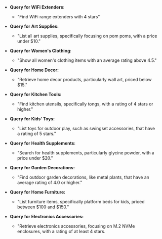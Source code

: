 * **Query for WiFi Extenders:**

  * "Find WiFi range extenders with 4 stars"
* **Query for Art Supplies:**

  * "List all art supplies, specifically focusing on pom poms, with a price under $10."
* **Query for Women's Clothing:**

  * "Show all women's clothing items with an average rating above 4.5."
* **Query for Home Decor:**

  * "Retrieve home decor products, particularly wall art, priced below $15."
* **Query for Kitchen Tools:**

  * "Find kitchen utensils, specifically tongs, with a rating of 4 stars or higher."
* **Query for Kids' Toys:**

  * "List toys for outdoor play, such as swingset accessories, that have a rating of 5 stars."
* **Query for Health Supplements:**

  * "Search for health supplements, particularly glycine powder, with a price under $20."
* **Query for Garden Decorations:**

  * "Find outdoor garden decorations, like metal plants, that have an average rating of 4.0 or higher."
* **Query for Home Furniture:**

  * "List furniture items, specifically platform beds for kids, priced between $100 and $150."
* **Query for Electronics Accessories:**

  * "Retrieve electronics accessories, focusing on M.2 NVMe enclosures, with a rating of at least 4 stars.
